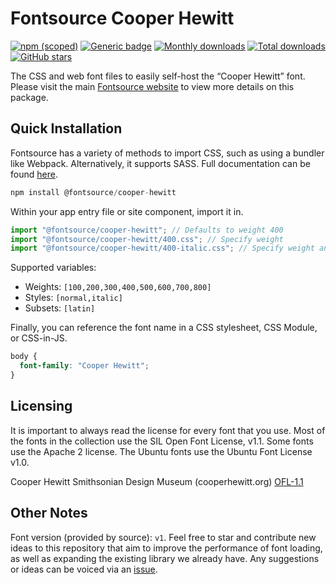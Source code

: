 # Fontsource Cooper Hewitt

[![npm (scoped)](https://img.shields.io/npm/v/@fontsource/cooper-hewitt?color=brightgreen)](https://www.npmjs.com/package/@fontsource/cooper-hewitt) [![Generic badge](https://img.shields.io/badge/fontsource-passing-brightgreen)](https://github.com/fontsource/fontsource) [![Monthly downloads](https://badgen.net/npm/dm/@fontsource/cooper-hewitt)](https://github.com/fontsource/fontsource) [![Total downloads](https://badgen.net/npm/dt/@fontsource/cooper-hewitt)](https://github.com/fontsource/fontsource) [![GitHub stars](https://img.shields.io/github/stars/fontsource/fontsource.svg?style=social&label=Star)](https://github.com/fontsource/fontsource/stargazers)

The CSS and web font files to easily self-host the “Cooper Hewitt” font. Please visit the main [Fontsource website](https://fontsource.org/fonts/cooper-hewitt) to view more details on this package.

## Quick Installation

Fontsource has a variety of methods to import CSS, such as using a bundler like Webpack. Alternatively, it supports SASS. Full documentation can be found [here](https://fontsource.org/docs/getting-started/introduction).

```javascript
npm install @fontsource/cooper-hewitt
```

Within your app entry file or site component, import it in.

```javascript
import "@fontsource/cooper-hewitt"; // Defaults to weight 400
import "@fontsource/cooper-hewitt/400.css"; // Specify weight
import "@fontsource/cooper-hewitt/400-italic.css"; // Specify weight and style

```

Supported variables:
- Weights: `[100,200,300,400,500,600,700,800]`
- Styles: `[normal,italic]`
- Subsets: `[latin]`

Finally, you can reference the font name in a CSS stylesheet, CSS Module, or CSS-in-JS.

```css
body {
  font-family: "Cooper Hewitt";
}
```

## Licensing
It is important to always read the license for every font that you use.
Most of the fonts in the collection use the SIL Open Font License, v1.1. Some fonts use the Apache 2 license. The Ubuntu fonts use the Ubuntu Font License v1.0.

Cooper Hewitt Smithsonian Design Museum (cooperhewitt.org)
[OFL-1.1](https://github.com/cooperhewitt/cooperhewitt-typeface/blob/master/files/-CooperHewitt-OFL-201406.txt)

## Other Notes
Font version (provided by source): `v1`.
Feel free to star and contribute new ideas to this repository that aim to improve the performance of font loading, as well as expanding the existing library we already have. Any suggestions or ideas can be voiced via an [issue](https://github.com/fontsource/fontsource/issues).